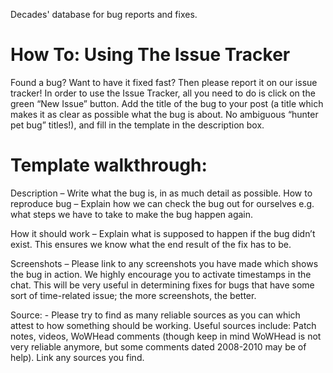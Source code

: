 Decades' database for bug reports and fixes.

# How To: Using The Issue Tracker

Found a bug? Want to have it fixed fast? Then please report it on our issue tracker!
In order to use the Issue Tracker, all you need to do is click on the green “New Issue” button.
Add the title of the bug to your post (a title which makes it as clear as possible what the bug is about. No ambiguous “hunter pet bug” titles!), and fill in the template in the description box.

# Template walkthrough:

Description – Write what the bug is, in as much detail as possible.
How to reproduce bug – Explain how we can check the bug out for ourselves e.g. what steps we have to take to make the bug happen again.

How it should work – Explain what is supposed to happen if the bug didn’t exist. This ensures we know what the end result of the fix has to be.

Screenshots – Please link to any screenshots you have made which shows the bug in action. We highly encourage you to activate timestamps in the chat. This will be very useful in determining fixes for bugs that have some sort of time-related issue; the more screenshots, the better.

Source: - Please try to find as many reliable sources as you can which attest to how something should be working. Useful sources include: Patch notes, videos, WoWHead comments (though keep in mind WoWHead is not very reliable anymore, but some comments dated 2008-2010 may be of help). Link any sources you find.
